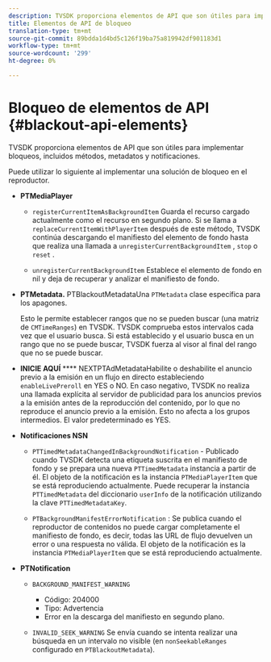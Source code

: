 ```yaml
---
description: TVSDK proporciona elementos de API que son útiles para implementar bloqueos, incluidos métodos, metadatos y notificaciones.
title: Elementos de API de bloqueo
translation-type: tm+mt
source-git-commit: 89bdda1d4bd5c126f19ba75a819942df901183d1
workflow-type: tm+mt
source-wordcount: '299'
ht-degree: 0%

---
```



# Bloqueo de elementos de API {#blackout-api-elements}

TVSDK proporciona elementos de API que son útiles para implementar bloqueos, incluidos métodos, metadatos y notificaciones.

Puede utilizar lo siguiente al implementar una solución de bloqueo en el reproductor.

* **PTMediaPlayer**

   * `registerCurrentItemAsBackgroundItem` Guarda el recurso cargado actualmente como el recurso en segundo plano. Si se llama a `replaceCurrentItemWithPlayerItem` después de este método, TVSDK continúa descargando el manifiesto del elemento de fondo hasta que realiza una llamada a `unregisterCurrentBackgroundItem` , `stop` o `reset` .

   * `unregisterCurrentBackgroundItem` Establece el elemento de fondo en nil y deja de recuperar y analizar el manifiesto de fondo.

* **PTMetadata.** PTBlackoutMetadataUna  `PTMetadata` clase específica para los apagones.

   Esto le permite establecer rangos que no se pueden buscar (una matriz de `CMTimeRanges`) en TVSDK. TVSDK comprueba estos intervalos cada vez que el usuario busca. Si está establecido y el usuario busca en un rango que no se puede buscar, TVSDK fuerza al visor al final del rango que no se puede buscar.

* **INICIE AQUÍ** **** NEXTPTAdMetadataHabilite o deshabilite el anuncio previo a la emisión en un flujo en directo estableciendo  `enableLivePreroll` en YES o NO. En caso negativo, TVSDK no realiza una llamada explícita al servidor de publicidad para los anuncios previos a la emisión antes de la reproducción del contenido, por lo que no reproduce el anuncio previo a la emisión. Esto no afecta a los grupos intermedios. El valor predeterminado es YES.

* **Notificaciones NSN**

   * `PTTimedMetadataChangedInBackgroundNotification` - Publicado cuando TVSDK detecta una etiqueta suscrita en el manifiesto de fondo y se prepara una nueva  `PTTimedMetadata` instancia a partir de él. El objeto de la notificación es la instancia `PTMediaPlayerItem` que se está reproduciendo actualmente. Puede recuperar la instancia `PTTimedMetadata` del diccionario `userInfo` de la notificación utilizando la clave `PTTimedMetadataKey`.

   * `PTBackgroundManifestErrorNotification` : Se publica cuando el reproductor de contenidos no puede cargar completamente el manifiesto de fondo, es decir, todas las URL de flujo devuelven un error o una respuesta no válida. El objeto de la notificación es la instancia `PTMediaPlayerItem` que se está reproduciendo actualmente.

* **PTNotification**

   * `BACKGROUND_MANIFEST_WARNING`

      * Código: 204000
      * Tipo: Advertencia
      * Error en la descarga del manifiesto en segundo plano.
   * `INVALID_SEEK_WARNING` Se envía cuando se intenta realizar una búsqueda en un intervalo no visible (en  `nonSeekableRanges` configurado en  `PTBlackoutMetadata`).
